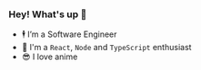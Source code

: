 ### Hey! What's up 👋 

- 🕴️ I’m a Software Engineer
- 💬 I'm a `React`, `Node` and `TypeScript` enthusiast
- 😎 I love anime
